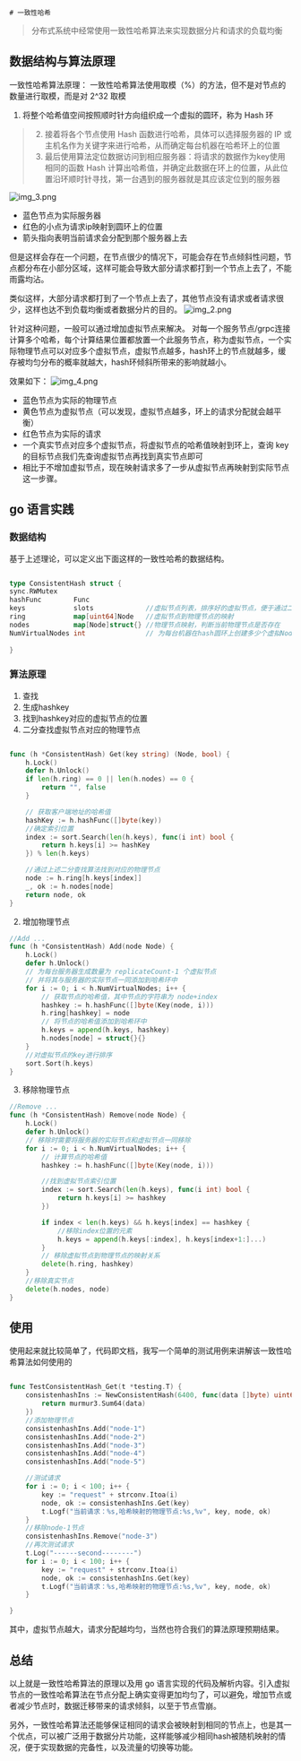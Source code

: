     # 一致性哈希
> 分布式系统中经常使用一致性哈希算法来实现数据分片和请求的负载均衡


## 数据结构与算法原理

一致性哈希算法原理：
一致性哈希算法使用取模（%）的方法，但不是对节点的数量进行取模，而是对 2^32 取模
 1. 将整个哈希值空间按照顺时针方向组织成一个虚拟的圆环，称为 Hash 环
> 2. 接着将各个节点使用 Hash 函数进行哈希，具体可以选择服务器的 IP 或主机名作为关键字来进行哈希，从而确定每台机器在哈希环上的位置
> 3. 最后使用算法定位数据访问到相应服务器：将请求的数据作为key使用相同的函数 Hash 计算出哈希值，并确定此数据在环上的位置，从此位置沿环顺时针寻找，第一台遇到的服务器就是其应该定位到的服务器

![img_3.png](img_3.png)

* 蓝色节点为实际服务器
* 红色的小点为请求ip映射到圆环上的位置
* 箭头指向表明当前请求会分配到那个服务器上去

但是这样会存在一个问题，在节点很少的情况下，可能会存在节点倾斜性问题，节点都分布在小部分区域，这样可能会导致大部分请求都打到一个节点上去了，不能雨露均沾。

类似这样，大部分请求都打到了一个节点上去了，其他节点没有请求或者请求很少，这样也达不到负载均衡或者数据分片的目的。
![img_2.png](img_2.png)

针对这种问题，一般可以通过增加虚拟节点来解决。 对每一个服务节点/grpc连接计算多个哈希，每个计算结果位置都放置一个此服务节点，称为虚拟节点，一个实际物理节点可以对应多个虚拟节点，虚拟节点越多，hash环上的节点就越多，缓存被均匀分布的概率就越大，hash环倾斜所带来的影响就越小。

效果如下：
![img_4.png](img_4.png)
* 蓝色节点为实际的物理节点
* 黄色节点为虚拟节点（可以发现，虚拟节点越多，环上的请求分配就会越平衡）
* 红色节点为实际的请求
* 一个真实节点对应多个虚拟节点，将虚拟节点的哈希值映射到环上，查询 key 的目标节点我们先查询虚拟节点再找到真实节点即可
* 相比于不增加虚拟节点，现在映射请求多了一步从虚拟节点再映射到实际节点这一步骤。


## go 语言实践
### 数据结构
基于上述理论，可以定义出下面这样的一致性哈希的数据结构。

```go

type ConsistentHash struct {
sync.RWMutex
hashFunc        Func
keys            slots             //虚拟节点列表，排序好的虚拟节点，便于通过二分算法快速定位到最近的物理节点
ring            map[uint64]Node   //虚拟节点到物理节点的映射
nodes           map[Node]struct{} //物理节点映射，判断当前物理节点是否存在
NumVirtualNodes int               // 为每台机器在hash圆环上创建多少个虚拟Node
	
}
```

### 算法原理
1. 查找
2. 生成hashkey
3. 找到hashkey对应的虚拟节点的位置
4. 二分查找虚拟节点对应的物理节点

```go

func (h *ConsistentHash) Get(key string) (Node, bool) {
	h.Lock()
	defer h.Unlock()
	if len(h.ring) == 0 || len(h.nodes) == 0 {
		return "", false
	}

	// 获取客户端地址的哈希值
	hashKey := h.hashFunc([]byte(key))
	//确定索引位置
	index := sort.Search(len(h.keys), func(i int) bool {
		return h.keys[i] >= hashKey
	}) % len(h.keys)

	//通过上述二分查找算法找到对应的物理节点
	node := h.ring[h.keys[index]]
	_, ok := h.nodes[node]
	return node, ok
}
```
2. 增加物理节点
```go
//Add ...
func (h *ConsistentHash) Add(node Node) {
	h.Lock()
	defer h.Unlock()
	// 为每台服务器生成数量为 replicateCount-1 个虚拟节点
	// 并将其与服务器的实际节点一同添加到哈希环中
	for i := 0; i < h.NumVirtualNodes; i++ {
		// 获取节点的哈希值，其中节点的字符串为 node+index
		hashkey := h.hashFunc([]byte(Key(node, i)))
		h.ring[hashkey] = node
		// 将节点的哈希值添加到哈希环中
		h.keys = append(h.keys, hashkey)
		h.nodes[node] = struct{}{}
	}
    //对虚拟节点的key进行排序
	sort.Sort(h.keys)
}
```
3. 移除物理节点
```go
//Remove ...
func (h *ConsistentHash) Remove(node Node) {
	h.Lock()
	defer h.Unlock()
	// 移除时需要将服务器的实际节点和虚拟节点一同移除
	for i := 0; i < h.NumVirtualNodes; i++ {
		// 计算节点的哈希值
		hashkey := h.hashFunc([]byte(Key(node, i)))

		//找到虚拟节点索引位置
		index := sort.Search(len(h.keys), func(i int) bool {
			return h.keys[i] >= hashkey
		})

		if index < len(h.keys) && h.keys[index] == hashkey {
			//移除index位置的元素
			h.keys = append(h.keys[:index], h.keys[index+1:]...)
		}
		// 移除虚拟节点到物理节点的映射关系
		delete(h.ring, hashkey)
	}
	//移除真实节点
	delete(h.nodes, node)
}
```


## 使用
使用起来就比较简单了，代码即文档，我写一个简单的测试用例来讲解该一致性哈希算法如何使用的
```go

func TestConsistentHash_Get(t *testing.T) {
	consistenhashIns := NewConsistentHash(6400, func(data []byte) uint64 {
		return murmur3.Sum64(data)
	})
	//添加物理节点
	consistenhashIns.Add("node-1")
	consistenhashIns.Add("node-2")
	consistenhashIns.Add("node-3")
	consistenhashIns.Add("node-4")
	consistenhashIns.Add("node-5")

	//测试请求
	for i := 0; i < 100; i++ {
		key := "request" + strconv.Itoa(i)
		node, ok := consistenhashIns.Get(key)
		t.Logf("当前请求：%s,哈希映射的物理节点:%s,%v", key, node, ok)
	}
	//移除node-1节点
	consistenhashIns.Remove("node-3")
	//再次测试请求
	t.Log("------second--------")
	for i := 0; i < 100; i++ {
		key := "request" + strconv.Itoa(i)
		node, ok := consistenhashIns.Get(key)
		t.Logf("当前请求：%s,哈希映射的物理节点:%s,%v", key, node, ok)
	}

}
```
其中，虚拟节点越大，请求分配越均匀，当然也符合我们的算法原理预期结果。
## 总结
以上就是一致性哈希算法的原理以及用 go 语言实现的代码及解析内容。引入虚拟节点的一致性哈希算法在节点分配上确实变得更加均匀了，可以避免，增加节点或者减少节点时，数据迁移带来的请求倾斜，以至于节点雪崩。

另外，一致性哈希算法还能够保证相同的请求会被映射到相同的节点上，也是其一个优点，可以被广泛用于数据分片功能，这样能够减少相同hash被随机映射的情况，便于实现数据的完备性，以及流量的切换等功能。